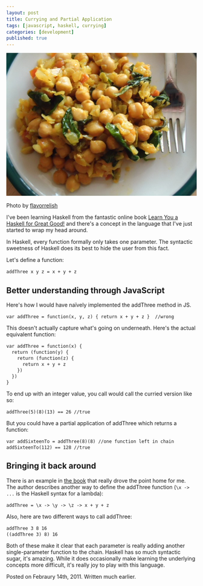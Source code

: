 ```yaml
---
layout: post
title: Currying and Partial Application
tags: [javascript, haskell, currying]
categories: [development]
published: true
---
```


<aside>
<img src="/assets/currying.jpg">
<p>Photo by <a href="http://www.flickr.com/photos/flavorrelish">flavorrelish</a></p>
</aside>

I've been learning Haskell from the fantastic online book [Learn You a Haskell for Great Good!](http://learnyouahaskell.com/) and there's a concept in the language that I've just started to wrap my head around.

In Haskell, every function formally only takes one parameter. The syntactic sweetness of Haskell does its best to hide the user from this fact.

Let's define a function:
    
    addThree x y z = x + y + z

<!-- -----------------
The syntax is designed to coax you into believing that this function takes three arguments. If you checkout the type declaration of the function, there's a hint there:

    addThree :: (Num a) => a -> a -> a -> a 

The book probably does a better job of explaining this than I could, but I'll give it a shot. The `(Num a) =>` part is saying “Any `a` that follows is of the type `Num`”. This part is technically irrelevant, for what I'm explaining, but it's good to know why it's there.

After that there comes a chain of `a -> a`, which is actually Haskell sugar. It should really read

    addThree :: (Num a) => a -> (a -> ( a -> a) )

------------------- -->


## Better understanding through JavaScript
Here's how I would have naïvely implemented the addThree method in JS.
    
    var addThree = function(x, y, z) { return x + y + z }  //wrong

This doesn't actually capture what's going on underneath. Here's the actual equivalent function:

    var addThree = function(x) {
      return (function(y) {
        return (function(z) {
          return x + y + z 
        })
      })
    }

To end up with an integer value, you call would call the curried version like so:

    addThree(5)(8)(13) == 26 //true

But you could have a partial application of addThree which returns a function:

    var addSixteenTo = addThree(8)(8) //one function left in chain
    addSixteenTo(112) == 128 //true

## Bringing it back around
There is an example in [the book](http://learnyouahaskell.com/) that really drove the point home for me. The author describes another way to define the addThree function (`\x -> ...` is the Haskell syntax for a lambda):

    addThree = \x -> \y -> \z -> x + y + z

Also, here are two different ways to call addThree:

    addThree 3 8 16
    ((addThree 3) 8) 16

Both of these make it clear that each parameter is really adding another single-parameter function to the chain. Haskell has so much syntactic sugar, it's amazing. While it does occasionally make learning the underlying concepts more difficult, it's really joy to play with this language.

<footer>
Posted on Febraury 14th, 2011. Written much earlier.
</footer>
